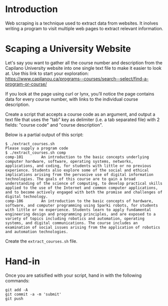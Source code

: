 # Introduction 

Web scraping is a technique used to extract data from websites.  It
inolves writing a program to visit multiple web pages to extract
relevant information.

# Scaping a University Website

Let's say you want to gather all the course number and description from the
Capilano University website into one single text file to make it easier to 
look at.  Use this link to start your exploration:  
https://www.capilanou.ca/programs--courses/search--select/find-a-program-or-course/ 


If you look at the page using curl or lynx, you’ll notice the page contains data 
for every course number, with links to the individual course description.  

Create a script that accepts a course code as an argument, and output a text file 
that uses the "tab" key as delimiter (i.e. a tab separated file) with 2 fields: 
"course code" and "course description".

Below is a partial output of this script:

```console
$ ./extract_courses.sh 
Please supply a program code
$ ./extract_courses.sh comp
comp-101        An introduction to the basic concepts underlying computer hardware, software, operating systems, networks, applications, and coding, for students with little or no previous experience. Students also explore some of the social and ethical implications arising from the pervasive use of digital information technologies. The goals of this course are to gain a broad understanding of the science of computing, to develop practical skills applied to the use of the Internet and common computer applications, and to become actively engaged with both the promise and challenges of digital technology.
comp-106        An introduction to the basic concepts of hardware, software, and computer programming using Sparki robots, for students with little or no experience. Students learn to apply fundamental engineering design and programming principles, and are exposed to a variety of topics including robotics and automation, operating systems, and digital communications. The course includes an examination of social issues arising from the application of robotics and automation technologies.
```

Create the `extract_courses.sh` file.

# Hand-in

Once you are satisified with your script, hand in with the following commands:

```
git add -A
git commit -a -m 'submit'
git push
```
